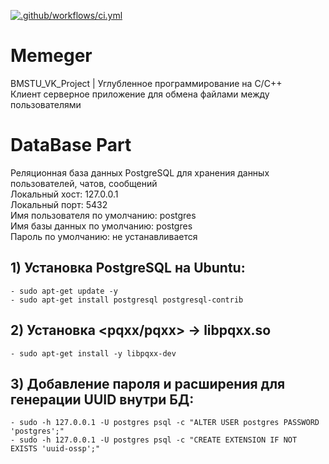 [![.github/workflows/ci.yml](https://github.com/Totenkaf/Memeger/actions/workflows/ci.yml/badge.svg)](https://github.com/Totenkaf/Memeger/actions/workflows/ci.yml)

# Memeger
BMSTU_VK_Project | Углубленное программирование на C/С++  
Клиент серверное приложение для обмена файлами между пользователями

# DataBase Part
Реляционная база данных PostgreSQL для хранения данных пользователей, чатов, сообщений  
Локальный хост: 127.0.0.1  
Локальный порт: 5432  
Имя пользователя по умолчанию: postgres  
Имя базы данных по умолчанию: postgres  
Пароль по умолчанию: не устанавливается  

## __1) Установка PostgreSQL на Ubuntu:__
```
- sudo apt-get update -y
- sudo apt-get install postgresql postgresql-contrib
```

## __2) Установка <pqxx/pqxx> -> libpqxx.so__
```
- sudo apt-get install -y libpqxx-dev
```

## __3) Добавление пароля и расширения для генерации UUID внутри БД:__
```
- sudo -h 127.0.0.1 -U postgres psql -с "ALTER USER postgres PASSWORD 'postgres';"
- sudo -h 127.0.0.1 -U postgres psql -с "CREATE EXTENSION IF NOT EXISTS 'uuid-ossp';"
```
